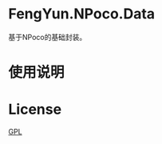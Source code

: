 ﻿# FengYun.NPoco.Data

基于NPoco的基础封装。

# 使用说明


# License
[GPL](https://github.com/angleszhaixd/FengYun.QuartzServer/master/COPYING)
